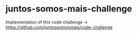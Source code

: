 # juntos-somos-mais-challenge

Implementation of this code challenge -> https://github.com/juntossomosmais/code-challenge
